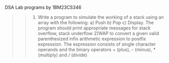 DSA Lab programs by 1BM23CS346

>> 1) Write a program to simulate the working of a stack using an array with the following: a) Push b) Pop c) Display. The program should print appropriate messages for stack overflow, stack underflow
>> 2)WAP to convert a given valid parenthesized infix arithmetic expression to postfix expression. The expression consists of single character operands and the binary operators + (plus), - (minus), * (multiply) and / (divide)